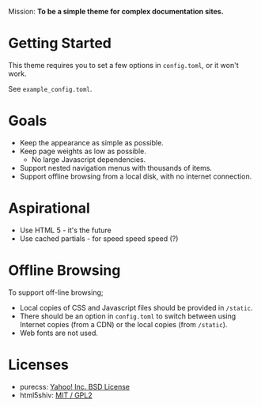 Mission: **To be a simple theme for complex documentation sites.**

# Getting Started

This theme requires you to set a few options in `config.toml`, or it won't work.

See `example_config.toml`.

# Goals

 - Keep the appearance as simple as possible.
 - Keep page weights as low as possible.
 	- No large Javascript dependencies.
 - Support nested navigation menus with thousands of items.
 - Support offline browsing from a local disk, with no internet connection.


# Aspirational

- Use HTML 5 - it's the future
- Use cached partials - for speed speed speed (?)

# Offline Browsing

To support off-line browsing;

 - Local copies of CSS and Javascript files should be provided in `/static`.
 - There should be an option in `config.toml` to switch between using Internet copies (from a CDN) or the local copies (from `/static`).
 - Web fonts are not used.

# Licenses

 - purecss: [Yahoo! Inc. BSD License](https://github.com/yahoo/pure/blob/master/LICENSE.md)
 - html5shiv: [MIT / GPL2](https://github.com/aFarkas/html5shiv/blob/master/MIT%20and%20GPL2%20licenses.md)